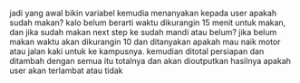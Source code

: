 jadi yang awal bikin variabel kemudia menanyakan kepada user apakah sudah makan? kalo belum berarti waktu dikurangin 15 menit untuk makan, dan jika sudah makan next step ke sudah mandi atau belum? jika belum makan waktu akan dikurangin 10 dan ditanyakan apakah mau naik motor atau jalan kaki untuk ke kampusnya. kemudian ditotal persiapan dan ditambah dengan semua itu totalnya dan akan dioutputkan hasilnya apakah user akan terlambat atau tidak